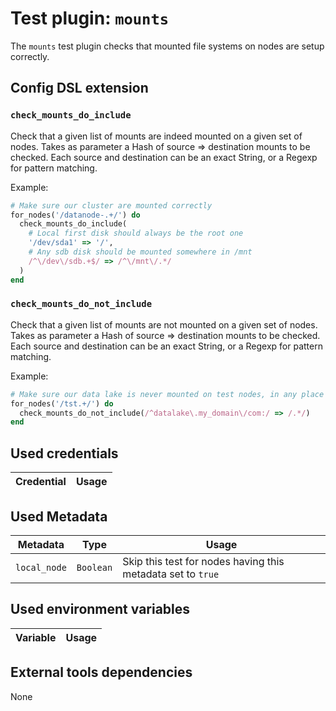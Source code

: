 # Test plugin: `mounts`

The `mounts` test plugin checks that mounted file systems on nodes are setup correctly.

## Config DSL extension

### `check_mounts_do_include`

Check that a given list of mounts are indeed mounted on a given set of nodes.
Takes as parameter a Hash of source => destination mounts to be checked. Each source and destination can be an exact String, or a Regexp for pattern matching.

Example:
```ruby
# Make sure our cluster are mounted correctly
for_nodes('/datanode-.+/') do
  check_mounts_do_include(
    # Local first disk should always be the root one
    '/dev/sda1' => '/',
    # Any sdb disk should be mounted somewhere in /mnt
    /^\/dev\/sdb.+$/ => /^\/mnt\/.*/
  )
end
```

### `check_mounts_do_not_include`

Check that a given list of mounts are not mounted on a given set of nodes.
Takes as parameter a Hash of source => destination mounts to be checked. Each source and destination can be an exact String, or a Regexp for pattern matching.

Example:
```ruby
# Make sure our data lake is never mounted on test nodes, in any place
for_nodes('/tst.+/') do
  check_mounts_do_not_include(/^datalake\.my_domain\/com:/ => /.*/)
end
```

## Used credentials

| Credential | Usage
| --- | --- |

## Used Metadata

| Metadata | Type | Usage
| --- | --- | --- |
| `local_node` | `Boolean` | Skip this test for nodes having this metadata set to `true` |

## Used environment variables

| Variable | Usage
| --- | --- |

## External tools dependencies

None

